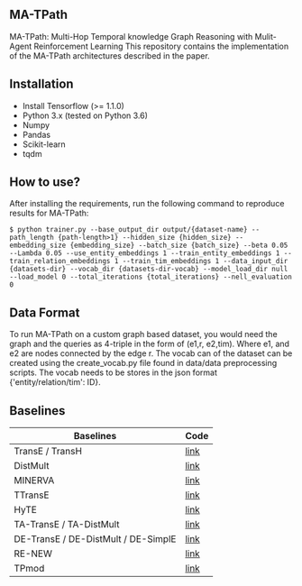 ## MA-TPath
MA-TPath: Multi-Hop Temporal knowledge Graph Reasoning with Mulit-Agent Reinforcement Learning
This repository contains the implementation of the MA-TPath architectures described in the paper.
## Installation
* Install Tensorflow (>= 1.1.0)
* Python 3.x (tested on Python 3.6)
* Numpy
* Pandas
* Scikit-learn
* tqdm
## How to use?
After installing the requirements, run the following command to reproduce results for MA-TPath:
```
$ python trainer.py --base_output_dir output/{dataset-name} --path_length {path-length>1} --hidden_size {hidden_size} --embedding_size {embedding_size} --batch_size {batch_size} --beta 0.05 --Lambda 0.05 --use_entity_embeddings 1 --train_entity_embeddings 1 --train_relation_embeddings 1 --train_tim_embeddings 1 --data_input_dir {datasets-dir} --vocab_dir {datasets-dir-vocab} --model_load_dir null --load_model 0 --total_iterations {total_iterations} --nell_evaluation 0
```
## Data Format
To run MA-TPath on a custom graph based dataset, you would need the graph and the queries as 4-triple in the form of (e1,r, e2,tim). Where e1, and e2 are nodes connected by the edge r. The vocab can of the dataset can be created using the create_vocab.py file found in data/data preprocessing scripts. The vocab needs to be stores in the json format {'entity/relation/tim': ID}. 
## Baselines
| Baselines                           | Code                                                         |
| ----------------------------------- | ------------------------------------------------------------ |
| TransE  / TransH                    | [link](https://github.com/jimmywangheng/knowledge_representation_pytorch) |
| DistMult                            | [link](https://github.com/tranhungnghiep/AnalyzeKGE)         |
| MINERVA                             | [link](https://github.com/shehzaadzd/MINERVA)                |
| TTransE                             | [link](https://github.com/INK-USC/RE-Net)                    |
| HyTE                                | [link](https://github.com/malllabiisc/HyTE)                  |
| TA-TransE / TA-DistMult             | [link](https://github.com/INK-USC/RE-Net)                    |
| DE-TransE / DE-DistMult / DE-SimplE | [link](https://github.com/BorealisAI/DE-SimplE)              |
| RE-NEW                              | [link](https://github.com/INK-USC/RE-Net)                    |
| TPmod                               | [link](https://github.com/DMKE-Lab/TPmod)                    |
